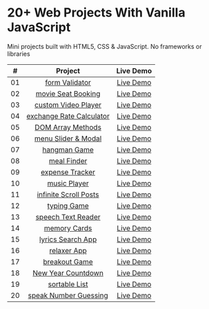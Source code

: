 # 20+ Web Projects With Vanilla JavaScript

Mini projects built with HTML5, CSS & JavaScript. No frameworks or libraries

|  #  |                                                            Project                                                             |                                Live Demo                                 |
| :-: | :----------------------------------------------------------------------------------------------------------------------------: | :----------------------------------------------------------------------: |
| 01  |          [form Validator](https://github.com/igelkottuggla/20-Projects-With-Vanilla-JS/tree/master/1__formValidator)           |      [Live Demo](https://igelkottuggla-form-validator.netlify.app/)      |
| 02  |       [movie Seat Booking](https://github.com/igelkottuggla/20-Projects-With-Vanilla-JS/tree/master/2__movieSeatBooking)       |    [Live Demo](https://igelkottuggla-movie-seat-booking.netlify.app/)    |
| 03  |      [custom Video Player](https://github.com/igelkottuggla/20-Projects-With-Vanilla-JS/tree/master/3__customVideoPlayer)      |   [Live Demo](https://igelkottuggla-custom-video-player.netlify.app/)    |
| 04  | [exchange Rate Calculator](https://github.com/igelkottuggla/20-Projects-With-Vanilla-JS/tree/master/4__exchangeRateCalculator) | [Live Demo](https://igelkottuggla-exchange-rate-calculator.netlify.app/) |
| 05  |        [DOM Array Methods](https://github.com/igelkottuggla/20-Projects-With-Vanilla-JS/tree/master/5__DOMArrayMethods)        |    [Live Demo](https://igelkottuggla-dom-array-methods.netlify.app/)     |
| 06  |     [menu Slider & Modal](https://github.com/igelkottuggla/20-Projects-With-Vanilla-JS/tree/master/6__menuSlider%26Modal)      |    [Live Demo](https://igelkottuggla-menu-slider-modal.netlify.app/)     |
| 07  |            [hangman Game](https://github.com/igelkottuggla/20-Projects-With-Vanilla-JS/tree/master/7__hangmanGame)             |       [Live Demo](https://igelkottuggla-hangman-game.netlify.app/)       |
| 08  |             [meal Finder](https://github.com/igelkottuggla/20-Projects-With-Vanilla-JS/tree/master/8__mealFinder)              |       [Live Demo](https://igelkottuggla-meal-finder.netlify.app/)        |
| 09  |         [expense Tracker](https://github.com/igelkottuggla/20-Projects-With-Vanilla-JS/tree/master/9__expenseTracker)          |     [Live Demo](https://igelkottuggla-expense-tracker.netlify.app/)      |
| 10  |            [music Player](https://github.com/igelkottuggla/20-Projects-With-Vanilla-JS/tree/master/10__musicPlayer)            |       [Live Demo](https://igelkottuggla-mucis-player.netlify.app/)       |
| 11  |   [infinite Scroll Posts](https://github.com/igelkottuggla/20-Projects-With-Vanilla-JS/tree/master/11__infiniteScrollPosts)    |  [Live Demo](https://igelkottuggla-infinite-scroll-posts.netlify.app/)   |
| 12  |             [typing Game](https://github.com/igelkottuggla/20-Projects-With-Vanilla-JS/tree/master/12__typingGame)             |       [Live Demo](https://igelkottuggla-typing-game.netlify.app/)        |
| 13  |      [speech Text Reader](https://github.com/igelkottuggla/20-Projects-With-Vanilla-JS/tree/master/13__speechTextReader)       |    [Live Demo](https://igelkottuggla-speech-text-reader.netlify.app/)    |
| 14  |            [memory Cards](https://github.com/igelkottuggla/20-Projects-With-Vanilla-JS/tree/master/14__memoryCards)            |       [Live Demo](https://igelkottuggla-memory-cards.netlify.app/)       |
| 15  |       [lyrics Search App](https://github.com/igelkottuggla/20-Projects-With-Vanilla-JS/tree/master/15__lyricsSearchApp)        |      [Live Demo](https://igelkottuggla-lyrics-search.netlify.app/)       |
| 16  |             [relaxer App](https://github.com/igelkottuggla/20-Projects-With-Vanilla-JS/tree/master/16__relaxerApp)             |         [Live Demo](https://igelkott-uggla-relaxer.netlify.app/)         |
| 17  |           [breakout Game](https://github.com/igelkottuggla/20-Projects-With-Vanilla-JS/tree/master/17__breakoutGame)           |                              [Live Demo]()                               |
| 18  |     [New Year Countdown](https://github.com/igelkottuggla/20-Projects-With-Vanilla-JS/tree/master/18__%20NewYearCountdown)     |    [Live Demo](https://igelkottuggla-new-year-countdown.netlify.app/)    |
| 19  |           [sortable List](https://github.com/igelkottuggla/20-Projects-With-Vanilla-JS/tree/master/19__sortableList)           |                              [Live Demo]()                               |
| 20  |   [speak Number Guessing](https://github.com/igelkottuggla/20-Projects-With-Vanilla-JS/tree/master/20__speakNumberGuessing)    |                              [Live Demo]()                               |
